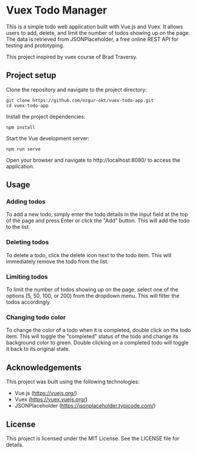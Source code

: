 # Vuex Todo Manager

This is a simple todo web application built with Vue.js and Vuex. It allows users to add, delete, and limit the number of todos showing up on the page. The data is retrieved from JSONPlaceholder, a free online REST API for testing and prototyping.

This project inspired by vuex course of Brad Traversy.

## Project setup

Clone the repository and navigate to the project directory:

```
git clone https://github.com/ozgur-okt/vuex-todo-app.git
cd vuex-todo-app
```

Install the project dependencies:

```
npm install
```

Start the Vue development server:

```
npm run serve
```

Open your browser and navigate to http://localhost:8080/ to access the application.

## Usage

### Adding todos
To add a new todo, simply enter the todo details in the input field at the top of the page and press Enter or click the "Add" button. This will add the todo to the list.

### Deleting todos
To delete a todo, click the delete icon next to the todo item. This will immediately remove the todo from the list.

### Limiting todos
To limit the number of todos showing up on the page, select one of the options (5, 50, 100, or 200) from the dropdown menu. This will filter the todos accordingly.

### Changing todo color
To change the color of a todo when it is completed, double click on the todo item. This will toggle the "completed" status of the todo and change its background color to green. Double clicking on a completed todo will toggle it back to its original state.

## Acknowledgements

This project was built using the following technologies:

* Vue.js (https://vuejs.org/)
* Vuex (https://vuex.vuejs.org/)
* JSONPlaceholder (https://jsonplaceholder.typicode.com/)

## License
This project is licensed under the MIT License. See the LICENSE file for details.
